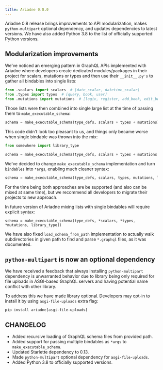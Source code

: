 ```yaml
---
title: Ariadne 0.8.0
---
```


Ariadne 0.8 release brings improvements to API modularization, makes `python-multipart` optional dependency, and updates dependencies to latest versions. We have also added Python 3.8 to the list of officially supported Python versions.


<!--truncate-->


## Modularization improvements

We've noticed an emerging pattern in GraphQL APIs implemented with Ariadne where developers create dedicated modules/packages in their project for scalars, mutations or types and then use their `__init__.py's` to gather all bindables into single lists:

```python
from .scalars import scalars  # [date_scalar, datetime_scalar]
from .types import types  # [query, book, user]
from .mutations import mutations  # [login, register, add_book, edit_book, publish_book, delete_book]
```

Those lists were then combined into single large list at the time of passing them to `make_executable_schema`:

```python
schema = make_executable_schema(type_defs, scalars + types + mutations)
```

This code didn't look too pleasant to us, and things only became worse when single bindable was thrown into the mix:

```python
from somewhere import library_type

schema = make_executable_schema(type_defs, scalars + types + mutations + [library_type])
```

We've decided to change `make_executable_schema` implementation and turn `bindables` into `*args`, enabling much cleaner syntax:

```python
schema = make_executable_schema(type_defs, scalars, types, mutations, library_type)
```

For the time being both approaches are be supported (and also can be mixed at same time), but we recommend all developers to migrate their projects to new approach.

In future version of Ariadne mixing lists with single bindables will require explicit syntax:

```
schema = make_executable_schema(type_defs, *scalars, *types, *mutations, library_type])
```

We have also fixed `load_schema_from_path` implementation to actually walk subdirectories in given path to find and parse `*.graphql` files, as it was documented.


## `python-multipart` is now an optional dependency

We have received a feedback that always installing `python-multipart` dependency is unwarranted behavior due to library being only required for file uploads in ASGI-based GraphQL servers and having potential name conflict with other library.

To address this we have made library optional. Developers may opt-in to install it by using `asgi-file-uploads` extra flag:

```console
pip install ariadne[asgi-file-uploads]
```


## CHANGELOG

- Added recursive loading of GraphQL schema files from provided path.
- Added support for passing multiple bindables as `*args` to `make_executable_schema`.
- Updated Starlette dependency to 0.13.
- Made `python-multipart` optional dependency for `asgi-file-uploads`.
- Added Python 3.8 to officially supported versions.
